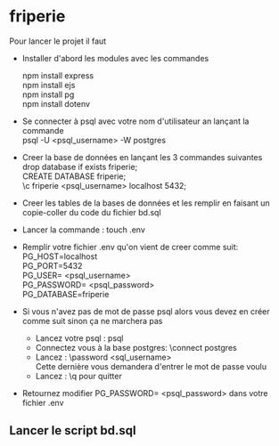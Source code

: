 # friperie
Pour lancer le projet  il faut
- Installer d'abord les modules avec les commandes

    npm install express  
    npm install ejs  
    npm install pg  
    npm install dotenv  
- Se connecter à psql avec votre nom d'utilisateur an lançant la commande  
    psql -U <psql_username> -W postgres 
- Creer la base de données en lançant les 3 commandes suivantes   
    drop database if exists friperie;  
    CREATE DATABASE friperie;  
    \c friperie <psql_username> localhost 5432;
- Creer les tables de la bases de données et les remplir en faisant un copie-coller du code du fichier bd.sql  
- Lancer la commande : touch .env  
- Remplir votre fichier .env qu'on vient de creer comme suit:  
    PG_HOST=localhost  
    PG_PORT=5432  
    PG_USER= <psql_username>  
    PG_PASSWORD= <psql_password>   
    PG_DATABASE=friperie
- Si vous n'avez pas de mot de passe psql alors vous devez en créer comme suit sinon ça ne marchera pas 
    - Lancez votre psql : psql
    - Connectez vous à la base postgres: \connect postgres   
    - Lancez : \password <sql_username>  
        Cette dernière vous demandera d'entrer le mot de passe voulu  
    - Lancez : \q pour quitter
- Retournez modifier  PG_PASSWORD= <psql_password> dans votre fichier .env
## Lancer le script bd.sql

